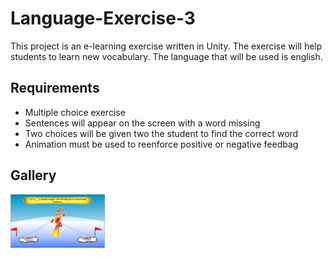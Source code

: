 # Language-Exercise-3
This project is an e-learning exercise written in Unity. The exercise will help students to learn new vocabulary. The language that will be used is english. 

## Requirements
- Multiple choice exercise
- Sentences will appear on the screen with a word missing
- Two choices will be given two the student to find the correct word
- Animation must be used to reenforce positive or negative feedbag

## Gallery
<img src="le3.png" alt="image" width="30%">
